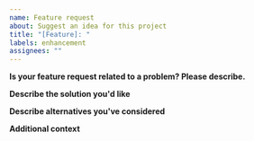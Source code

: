 ```yaml
---
name: Feature request
about: Suggest an idea for this project
title: "[Feature]: "
labels: enhancement
assignees: ""
---
```


**Is your feature request related to a problem? Please describe.**

**Describe the solution you'd like**

**Describe alternatives you've considered**

**Additional context**
